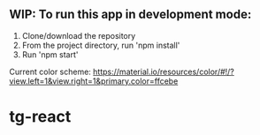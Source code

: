 ## WIP: To run this app in development mode:

1. Clone/download the repository
2. From the project directory, run 'npm install'
3. Run 'npm start'

Current color scheme: 
https://material.io/resources/color/#!/?view.left=1&view.right=1&primary.color=ffcebe 
# tg-react
